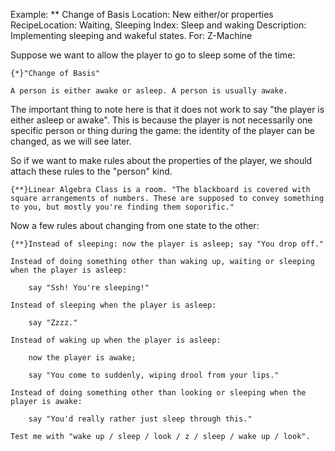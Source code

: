 Example: ** Change of Basis
Location: New either/or properties
RecipeLocation: Waiting, Sleeping
Index: Sleep and waking
Description: Implementing sleeping and wakeful states.
For: Z-Machine

  
Suppose we want to allow the player to go to sleep some of the time:

  

``` inform7
{*}"Change of Basis"

A person is either awake or asleep. A person is usually awake.
```

  
The important thing to note here is that it does not work to say "the player is either asleep or awake". This is because the player is not necessarily one specific person or thing during the game: the identity of the player can be changed, as we will see later.

  
So if we want to make rules about the properties of the player, we should attach these rules to the "person" kind.

  

``` inform7
{**}Linear Algebra Class is a room. "The blackboard is covered with square arrangements of numbers. These are supposed to convey something to you, but mostly you're finding them soporific."
```

  
Now a few rules about changing from one state to the other:

  

``` inform7
{**}Instead of sleeping: now the player is asleep; say "You drop off."

Instead of doing something other than waking up, waiting or sleeping when the player is asleep:

	say "Ssh! You're sleeping!"

Instead of sleeping when the player is asleep:

	say "Zzzz."

Instead of waking up when the player is asleep:

	now the player is awake;

	say "You come to suddenly, wiping drool from your lips."

Instead of doing something other than looking or sleeping when the player is awake:

	say "You'd really rather just sleep through this."

Test me with "wake up / sleep / look / z / sleep / wake up / look".
```

